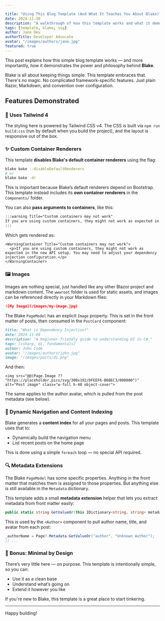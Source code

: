 ```yaml
---

title: "Using This Blog Template (And What It Teaches You About Blake)"
date: 2024-11-30
description: "A walkthrough of how this template works and what it demonstrates about building with Blake."
tags: [template, blake, ssg]
author: Jane Dev
authorTitle: Developer Advocate
avatar: "/images/authors/jane.jpg"
featured: true
---
```


This post explains how this simple blog template works — and more importantly, how it demonstrates the power and philosophy behind **Blake**.

Blake is all about keeping things simple. This template embraces that. There's no magic. No complicated framework-specific features. Just plain Razor, Markdown, and convention over configuration.

## Features Demonstrated

### 🧩 Uses Tailwind 4

The styling here is powered by Tailwind CSS v4. The CSS is built via `npm run build:css` (run by default when you build the project), and the layout is responsive out of the box.

### ✨ Custom Container Renderers

This template **disables Blake's default container renderers** using the flag:

```bash
blake bake --disableDefaultRenderers
# or
blake bake -dr
```

This is important because Blake’s default renderers depend on Bootstrap. This template instead includes its **own container renderers** in the `Components/` folder.

You can also **pass arguments to containers**, like this:

```markdown
:::warning Title="Custom containers may not work"
If you are using custom containers, they might not work as expected in the new API setup. You may need to adjust your dependency injection configuration.
:::
```

Which gets rendered as:

```razor
<WarningContainer Title="Custom containers may not work">
  <p>If you are using custom containers, they might not work as expected in the new API setup. You may need to adjust your dependency injection configuration.</p>
</WarningContainer>
```

### 🖼️ Images

Images are nothing special, just handled like any other Blazor project and markdown content. The `wwwroot` folder is used for static assets, and images can be referenced directly in your Markdown files:

```markdown
![My Image](/images/my-image.jpg)
```

The Blake `PageModel` has an explicit `Image` property. This is set in the front matter of posts, then consumed in the `PostCard` component:

```markdown
title: "What is Dependency Injection?"
date: 2024-11-08
description: "A beginner-friendly guide to understanding DI in C#."
tags: [csharp, di, fundamentals]
author: John Code
avatar: "/images/authors/john.jpg"
image: "/images/posts/di.png"
```

And then:

```razor
<img src="@@(Page.Image ?? "https://placeholder.pics/svg/300x192/DFEEF6-B6BEC3/000000")" alt="Post image" class="w-full h-48 object-cover">
```

The same applies to the author avatar, which is pulled from the post metadata (see below).

### 🧭 Dynamic Navigation and Content Indexing

Blake generates a **content index** for all your pages and posts. This template uses that to:

* Dynamically build the navigation menu
* List recent posts on the home page

This is done using a simple `foreach` loop — no special API required.

### 🔍 Metadata Extensions

The Blake `PageModel` has some specific properties. Anything in the front matter that matches them is assigned to those properties. But anything else is still available in the `Metadata` dictionary.

This template adds a small **metadata extension** helper that lets you extract metadata from front matter easily:

```csharp
public static string GetValueOr(this IDictionary<string, string> metadata, string key, string fallback)
```

This is used by the `<Author>` component to pull author name, title, and avatar from each post:

```csharp
_authorName = Page?.Metadata.GetValueOr("author", "Unknown Author");
// ...
```

### 🧪 Bonus: Minimal by Design

There’s very little here — on purpose. This template is intentionally simple, so you can:

* Use it as a clean base
* Understand what’s going on
* Extend it however you like

If you're new to Blake, this template is a great place to start tinkering.

---

Happy building!
